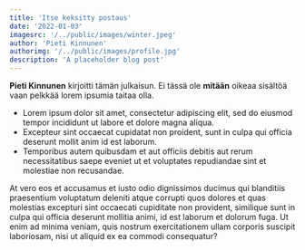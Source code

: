 ```yaml
---
title: 'Itse keksitty postaus'
date: '2022-01-03'
imagesrc: '/../public/images/winter.jpeg'
author: 'Pieti Kinnunen'
authorimg: '/../public/images/profile.jpg'
description: 'A placeholder blog post'
---
```


**Pieti Kinnunen** kirjoitti tämän julkaisun. Ei tässä ole **mitään** oikeaa sisältöä vaan pelkkää lorem ipsumia taitaa olla.

- Lorem ipsum dolor sit amet, consectetur adipiscing elit, sed do eiusmod tempor incididunt ut labore et dolore magna aliqua.
- Excepteur sint occaecat cupidatat non proident, sunt in culpa qui officia deserunt mollit anim id est laborum.
- Temporibus autem quibusdam et aut officiis debitis aut rerum necessitatibus saepe eveniet ut et voluptates repudiandae sint et molestiae non recusandae.

At vero eos et accusamus et iusto odio dignissimos ducimus qui blanditiis praesentium voluptatum deleniti atque corrupti quos dolores et quas molestias excepturi sint occaecati cupiditate non provident, similique sunt in culpa qui officia deserunt mollitia animi, id est laborum et dolorum fuga. Ut enim ad minima veniam, quis nostrum exercitationem ullam corporis suscipit laboriosam, nisi ut aliquid ex ea commodi consequatur?
